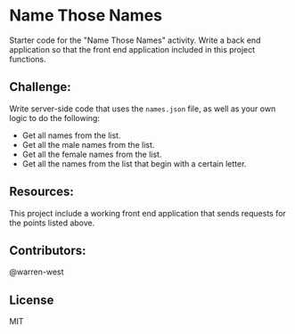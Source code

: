 # Name Those Names
Starter code for the "Name Those Names" activity.
Write a back end application so that the front end application included in this project functions.

## Challenge:
Write server-side code that uses the `names.json` file, as well as your own logic to do the following:
- Get all names from the list.
- Get all the male names from the list.
- Get all the female names from the list.
- Get all the names from the list that begin with a certain letter.

## Resources:
This project include a working front end application that sends requests for the points listed above.

## Contributors:
@warren-west

## License
MIT